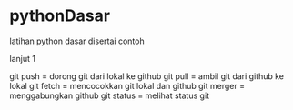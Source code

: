 # pythonDasar

latihan python dasar
disertai contoh

lanjut 1

git push   = dorong git dari lokal ke github
git pull   = ambil git dari github ke lokal
git fetch  = mencocokkan git lokal dan github
git merger = menggabungkan github
git status = melihat status git